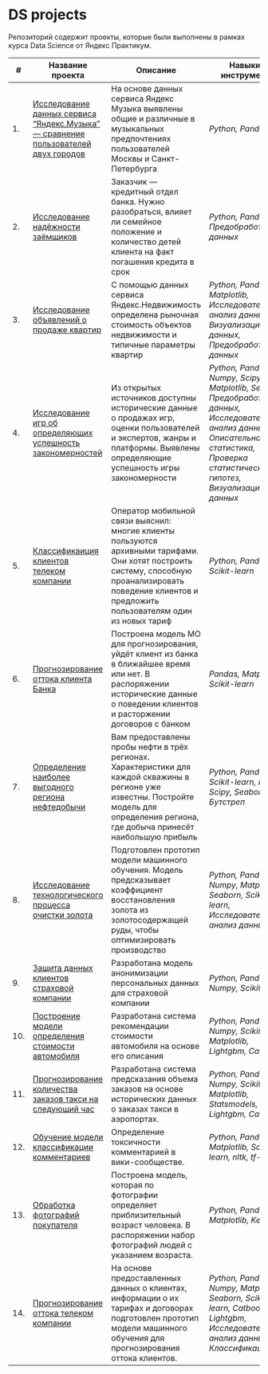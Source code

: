 # DS projects
Репозиторий содержит проекты, которые были выполнены в рамках курса Data Science  от Яндекс Практикум.

| #    | Название проекта | Описание | Навыки и инструменты | Статус проекта |
| --- | --- | --- |--- | --- |
| 1.  |  [Исследование данных сервиса “Яндекс.Музыка” — сравнение пользователей двух городов](https://github.com/Shershulya01/projects/tree/main/%D0%AF%D0%BD%D0%B4%D0%B5%D0%BA%D1%81%20%D0%9C%D1%83%D0%B7%D1%8B%D0%BA%D0%B0) | На основе данных сервиса Яндекс Музыка выявлены общие и различные в музыкальных предпочтениях пользователей Москвы и Санкт-Петербурга | _Python, Pandas_| Завершен |
| 2.  |  [Исследование надёжности заёмщиков](https://github.com/Shershulya01/projects/tree/main/%D0%98%D1%81%D1%81%D0%BB%D0%B5%D0%B4%D0%BE%D0%B2%D0%B0%D0%BD%D0%B8%D0%B5%20%D0%BD%D0%B0%D0%B4%D1%91%D0%B6%D0%BD%D0%BE%D1%81%D1%82%D0%B8%20%D0%B7%D0%B0%D1%91%D0%BC%D1%89%D0%B8%D0%BA%D0%BE%D0%B2) | Заказчик — кредитный отдел банка. Нужно разобраться, влияет ли семейное положение и количество детей клиента на факт погашения кредита в срок | _Python, Pandas, Предобработка данных_ | Завершен |
| 3.  |[Исследование объявлений о продаже квартир](https://github.com/Shershulya01/projects/blob/main/%D0%98%D1%81%D1%81%D0%BB%D0%B5%D0%B4%D0%BE%D0%B2%D0%B0%D0%BD%D0%B8%D0%B5%20%D0%BE%D0%B1%D1%8A%D1%8F%D0%B2%D0%BB%D0%B5%D0%BD%D0%B8%D0%B9%20%D0%BE%20%D0%BF%D1%80%D0%BE%D0%B4%D0%B0%D0%B6%D0%B5%20%D0%BA%D0%B2%D0%B0%D1%80%D1%82%D0%B8%D1%80/README.md) | С помощью данных сервиса Яндекс.Недвижимость определена рыночная стоимость объектов недвижимости и типичные параметры квартир | _Python, Pandas, Matplotlib, Исследовательский анализ данных, Визуализация данных, Предобработка данных_ | Завершен |
| 4.  |  [Исследование игр об определяющих успешность закономерностей](https://github.com/Shershulya01/projects/tree/main/%D0%98%D1%81%D1%81%D0%BB%D0%B5%D0%B4%D0%BE%D0%B2%D0%B0%D0%BD%D0%B8%D0%B5%20%D0%B2%D0%B8%D0%B4%D0%B5%D0%BE%D0%B8%D0%B3%D1%80) | Из открытых источников доступны исторические данные о продажах игр, оценки пользователей и экспертов, жанры и платформы. Выявлены определяющие успешность игры закономерности | _Python, Pandas, Numpy, Scipy, Matplotlib, Seaborn, Предобработка данных, Исследовательский анализ данных, Описательная статистика, Проверка статистических гипотез, Визуализация данных_| Завершен |
| 5.  |  [Классификаиция клиентов телеком компании](https://github.com/Shershulya01/projects/blob/main/%D0%A0%D0%B5%D0%BA%D0%BE%D0%BC%D0%B5%D0%BD%D0%B4%D0%B0%D1%86%D0%B8%D1%8F%20%D1%82%D0%B0%D1%80%D0%B8%D1%84%D0%BE%D0%B2/README.md) | Оператор мобильной связи выяснил: многие клиенты пользуются архивными тарифами. Они хотят построить систему, способную проанализировать поведение клиентов и предложить пользователям один из новых тариф | _Python, Pandas, Scikit-learn_| Завершен |
| 6.  |  [Прогнозирование оттока клиента Банка](https://github.com/Shershulya01/projects/tree/main/%D0%9E%D1%82%D1%82%D0%BE%D0%BA%20%D0%BA%D0%BB%D0%B8%D0%B5%D0%BD%D1%82%D0%BE%D0%B2) | Построена модель МО для прогнозирования, уйдёт клиент из банка в ближайшее время или нет. В распоряжении исторические данные о поведении клиентов и расторжении договоров с банком | _Pandas, Matplotlib, Scikit-learn_| Завершен |
| 7.  |  [Определение наиболее выгодного региона нефтедобычи](https://github.com/Shershulya01/projects/tree/main/%D0%A0%D0%B5%D0%B3%D0%B8%D0%BE%D0%BD%20%D0%BD%D0%B5%D1%84%D1%82%D0%B5%D0%B4%D0%BE%D0%B1%D1%8B%D1%87%D0%B8) | Вам предоставлены пробы нефти в трёх регионах. Характеристики для каждой скважины в регионе уже известны. Постройте модель для определения региона, где добыча принесёт наибольшую прибыль | _Python, Pandas, Scikit-learn, Numpy, Scipy, Seaborn, Бутстреп_| Завершен |
| 8.  |  [Исследование технологического процесса очистки золота](https://github.com/Shershulya01/projects/tree/main/%D0%92%D0%BE%D1%81%D1%81%D1%82%D0%B0%D0%BD%D0%BE%D0%B2%D0%BB%D0%B5%D0%BD%D0%B8%D0%B5%20%D0%B7%D0%BE%D0%BB%D0%BE%D1%82%D0%B0) | Подготовлен прототип модели машинного обучения. Модель предсказывает коэффициент восстановления золота из золотосодержащей руды, чтобы оптимизировать производство | _Python, Pandas, Numpy, Matplotlib, Seaborn, Scikit-learn, Исследовательский анализ данных_| Завершен |
| 9.  |  [Защита данных клиентов страховой компании](https://github.com/Shershulya01/projects/tree/main/%D0%97%D0%B0%D1%89%D0%B8%D1%82%D0%B0%20%D0%BF%D0%B5%D1%80%D1%81%D0%BE%D0%BD%D0%B0%D0%BB%D1%8C%D0%BD%D1%8B%D1%85%20%D0%B4%D0%B0%D0%BD%D0%BD%D1%8B%D1%85) | Разработана модель анонимизации персональных данных для страховой компании | _Python, Pandas, Numpy, Scikit-learn_| Завершен |
| 10.  |  [Построение модели определения стоимости автомобиля](https://github.com/Shershulya01/projects/tree/main/%D0%9E%D0%BF%D1%80%D0%B5%D0%B4%D0%B5%D0%BB%D0%B5%D0%BD%D0%B8%D0%B5%20%D1%81%D1%82%D0%BE%D0%B8%D0%BC%D0%BE%D1%81%D1%82%D0%B8%20%D0%B0%D0%B2%D1%82%D0%BE%D0%BC%D0%BE%D0%B1%D0%B8%D0%BB%D0%B5%D0%B9) | Разработана система рекомендации стоимости автомобиля на основе его описания | _Python, Pandas, Numpy, Scikit-learn, Matplotlib, Lightgbm, Catboost_| Завершен |
| 11.  |  [Прогнозирование количества заказов такси на следующий час](https://github.com/Shershulya01/projects/tree/main/%D0%9F%D1%80%D0%BE%D0%B3%D0%BD%D0%BE%D0%B7%D0%B8%D1%80%D0%BE%D0%B2%D0%B0%D0%BD%D0%B8%D0%B5%20%D0%B7%D0%B0%D0%BA%D0%B0%D0%B7%D0%BE%D0%B2%20%D1%82%D0%B0%D0%BA%D1%81%D0%B8) | Разработана система предсказания объема заказов на основе исторических данных о заказах такси в аэропортах. | _Python, Pandas, Numpy, Scikit-learn, Matplotlib, Statsmodels, Lightgbm, Catboost_| Завершен |
| 12.  |  [Обучение модели классификации комментариев](https://github.com/Shershulya01/projects/tree/main/%D0%9A%D0%BB%D0%B0%D1%81%D1%81%D0%B8%D1%84%D0%B8%D0%BA%D0%B0%D1%86%D0%B8%D1%8F%20%D0%BA%D0%BE%D0%BC%D0%BC%D0%B5%D0%BD%D1%82%D0%B0%D1%80%D0%B8%D0%B5%D0%B2) | Определение токсичности комментарией в вики-сообществе. | _Python, Pandas, Matplotlib, Scikit-learn, nltk, tf-idf_| Завершен |
| 13.  |  [Обработка фотографий покупателя](https://github.com/Shershulya01/projects/tree/main/%D0%AF%D0%BD%D0%B4%D0%B5%D0%BA%D1%81%20%D0%9C%D1%83%D0%B7%D1%8B%D0%BA%D0%B0) | Построена модель, которая по фотографии определяет приблизительный возраст человека. В распоряжении набор фотографий людей с указанием возраста. | _Python, Pandas, Matplotlib, Keras_| Завершен |
| 14.  |  [Прогнозирование оттока телеком компании](https://github.com/Shershulya01/projects/tree/main/%D0%A4%D0%B8%D0%BD%D0%B0%D0%BB%D1%8C%D0%BD%D1%8B%D0%B9%20%D0%BF%D1%80%D0%BE%D0%B5%D0%BA%D1%82%20%D0%A2%D0%B5%D0%BB%D0%B5%D0%BA%D0%BE%D0%BC%D0%BC%D1%83%D0%BD%D0%B8%D0%BA%D0%B0%D1%86%D0%B8%D0%B8) | На основе предоставленных данных о клиентах, информации о их тарифах и договорах подготовлен прототип модели машинного обучения для прогнозирования оттока клиентов. | _Python, Pandas, Numpy, Matplotlib, Seaborn, Scikit-learn, Catboost, Lightgbm, Исследовательский анализ данных, Классификация_| Завершен |
